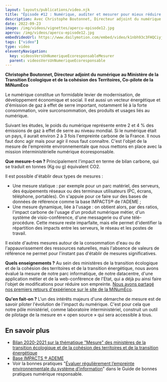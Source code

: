 ```yaml
---
layout: layouts/publications/video.njk
title: "Épisode #12 : Numérique, auditer et mesurer pour mieux réduire son impact"
description: Avec Christophe Boutonnet, Directeur adjoint du numérique au Ministère de la Transition Ecologique et de la cohésion des Territoires, Co-pilote de la MiNumEco
date: 2022-09-23
image: /img/videos/vignettes/apercu-episode12.jpg
apercu: /img/videos/apercu-episode12.jpg
embedVideoUrl: https://www.dailymotion.com/embed/video/k1nbh93c3FHQCiyjIC8
tags: ["video"]
type: video
eleventyNavigation:
  key: videosVersUnNumeriqueEcoresponsableMesurer
  parent: videosVersUnNumeriqueEcoresponsable
---
```


**Christophe Boutonnet, Directeur adjoint du numérique au Ministère de la Transition Ecologique et de la cohésion des Territoires, Co-pilote de la MiNumEco**

Le numérique constitue un formidable levier de modernisation, de développement économique et social. Il est aussi un vecteur énergétique et d'émission de gaz à effet de serre important, notamment lié à la forte consommation, voire surconsommation, des produits et usages liés au numérique.

Suivant les études, le poids du numérique représente entre 2 et 4 % des émissions de gaz à effet de serre au niveau mondial. Si le numérique était un pays, il aurait environ 2 à 3 fois l'empreinte carbone de la France. Il nous faut donc agir mais pour agir il nous faut connaître. C'est l'objet de la mesure de l'empreinte environnementale que nous mettons en place avec la mission interministérielle numérique écoresponsable.

**Que mesure-t-on ?** Principalement l'impact en terme de bilan carbone, qui se traduit en tonnes (Kg ou g) équivalent CO2.

Il est possible d'établir deux types de mesures :
- Une mesure statique : par exemple pour un parc matériel, des serveurs, des équipements réseaux ou des terminaux utilisateurs (PC, écrans, téléphone, portables). On s'appuie pour ce faire sur des bases de données de référence comme la base IMPACTS® de l'ADEME ;
- Une mesure dynamique, liée à l'usage : on obtient alors, par des ratios, l'impact carbone de l'usage d'un produit numérique métier, d'un système de visio-conférence, d'une messagerie ou d'une télé-procédure. Cette mesure reste imparfaite, mais elle permet d'identifier la répartition des impacts entre les serveurs, le réseau et les postes de travail.

Il existe d'autres mesures autour de la consommation d'eau ou de l'appauvrissement des ressources naturelles, mais l'absence de valeurs de référence ne permet pour l'instant pas d'établir de mesures significatives.

**Quels enseignements ?** Au sein des ministères de la transition écologique et de la cohésion des territoires et de la transition énergétique, nous avons évalué la mesure de notre parc informatique, de notre datacentre, d'une application métier et de la web-conférence de l'Etat, qui a déjà pu ainsi faire l'objet de modifications pour réduire son empreinte. [Nous avons partagé nos premiers retours d'expérience sur le site de la MiNumEco](/docs/2022/plan-action/mte/FDR-NE-Bilan-mesure-MTE.pdf).

**Qu'en fait-on ?** L'un des intérêts majeurs d'une démarche de mesure est de savoir piloter l'évolution de l'impact du numérique. C'est pour cela que notre pôle ministériel, comme laboratoire interministériel, construit un outil de pilotage de la mesure en « open source » qui sera accessible à tous.

## En savoir plus

* [Bilan 2020-2021 sur la thématique "Mesure" des ministères de la transition écologique et de la cohésion des territoires et de la transition énergétique](/docs/2022/plan-action/mte/FDR-NE-Bilan-mesure-MTE.pdf)
* [Base IMPACTS ® ADEME](https://base-impacts.ademe.fr/)
* Voir la bonnes pratiques "[Évaluer régulièrement l’empreinte environnementale du système d’information](https://ecoresponsable.numerique.gouv.fr/publications/bonnes-pratiques/mesure-et-evaluation/evaluer-empreinte-environnementale/)" dans le Guide de bonnes pratiques numérique responsable.
